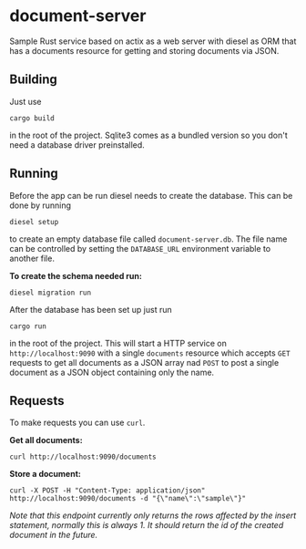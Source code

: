 # document-server

Sample Rust service based on actix as a web server with diesel as ORM that has a documents resource for getting and storing documents via JSON.

## Building

Just use
```
cargo build
```
in the root of the project. Sqlite3 comes as a bundled version so you don't need a database driver preinstalled.

## Running

Before the app can be run diesel needs to create the database. This can be done by running
```
diesel setup
```
to create an empty database file called `document-server.db`. The file name can be controlled by setting the `DATABASE_URL` environment variable to another file.

**To create the schema needed run:**
```
diesel migration run
```

After the database has been set up just run
```
cargo run
```
in the root of the project. This will start a HTTP service on `http://localhost:9090` with a single `documents` resource which accepts `GET` requests to get all documents as a JSON array nad `POST` to post a single document as a JSON object containing only the name.

## Requests

To make requests you can use `curl`. 

**Get all documents:**
```
curl http://localhost:9090/documents
```

**Store a document:**
```
curl -X POST -H "Content-Type: application/json" http://localhost:9090/documents -d "{\"name\":\"sample\"}"
```
*Note that this endpoint currently only returns the rows affected by the insert statement, normally this is always 1. It should return the id of the created document in the future.*